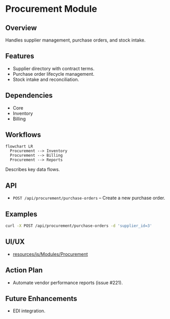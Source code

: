 # Procurement Module

## Overview
Handles supplier management, purchase orders, and stock intake.

## Features
- Supplier directory with contract terms.
- Purchase order lifecycle management.
- Stock intake and reconciliation.

## Dependencies
- Core
- Inventory
- Billing

## Workflows
```mermaid
flowchart LR
  Procurement --> Inventory
  Procurement --> Billing
  Procurement --> Reports
```
Describes key data flows.

## API
- `POST /api/procurement/purchase-orders` – Create a new purchase order.

## Examples
```bash
curl -X POST /api/procurement/purchase-orders -d 'supplier_id=3'
```

## UI/UX
- [resources/js/Modules/Procurement](../resources/js/Modules/Procurement)

## Action Plan
- Automate vendor performance reports (issue #221).

## Future Enhancements
- EDI integration.
